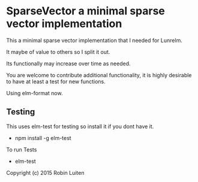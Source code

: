# SparseVector a minimal sparse vector implementation

This a minimal sparse vector implementation that I needed for Lunrelm.

It maybe of value to others so I split it out.

Its functionally may increase over time as needed.

You are welcome to contribute additional functionality, it is highly
desirable to have at least a test for new functions.

Using elm-format now.


## Testing

This uses elm-test for testing so install it if you dont have it.

* npm install -g elm-test

To run Tests

* elm-test

Copyright (c) 2015 Robin Luiten
